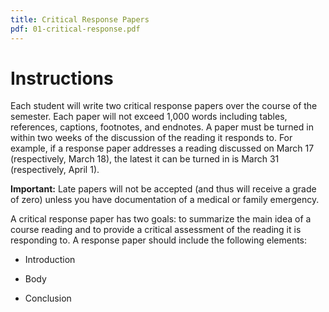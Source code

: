 ```yaml
---
title: Critical Response Papers
pdf: 01-critical-response.pdf
---
```


# Instructions

Each student will write two critical response papers over the course of the semester. Each paper will not exceed 1,000 words including tables, references, captions, footnotes, and endnotes. A paper must be turned in within two weeks of the discussion of the reading it responds to. For example, if a response paper addresses a reading discussed on March 17 (respectively, March 18), the latest it can be turned in is March 31 (respectively, April 1).

**Important:** Late papers will not be accepted (and thus will receive a grade of zero) unless you have documentation of a medical or family emergency.

A critical response paper has two goals: to summarize the main idea of a course reading and to provide a critical assessment of the reading it is responding to. A response paper should include the following elements:

* Introduction

* Body

* Conclusion
